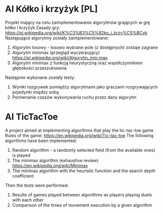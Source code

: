 # AI Kółko i krzyżyk [PL]
Projekt mający na celu zaimplementowanie algorytmów grających w grę kółko i krzyżyk
Zasady gry: https://pl.wikipedia.org/wiki/K%C3%B3%C5%82ko_i_krzy%C5%BCyk
Następujące algorytmy zostały zaimplementowane:
1) Algorytm losowy - losowo wybrane pole (z dostępnych) zostaje zagrane
2) Algorytm minimax (przegląd wyczerpujący)  https://pl.wikipedia.org/wiki/Algorytm_min-max
3) Algorytm minimax z funkcją heurystyczną oraz współczynnikiem głębokości przeszukiwania

Następnie wykonane zostały testy:
1) Wyniki rozgrywek pomiędzy algorytmami jako graczami rozgrywających pojedynki między sobą
2) Porównanie czasów wykonywania ruchu przez dany algorytm



# AI TicTacToe
A project aimed at implementing algorithms that play the tic-tac-toe game
Rules of the game: https://en.wikipedia.org/wiki/Tic-tac-toe
The following algorithms have been implemented:
1) Random algorithm - a randomly selected field (from the available ones) is played
2) The minimax algorithm (exhaustive review)  https://en.wikipedia.org/wiki/Minimax
3) The minimax algorithm with the heuristic function and the search depth coefficient

Then the tests were performed:
1) Results of games played between algorithms as players playing duels with each other
2) Comparison of the times of movement execution by a given algorithm
